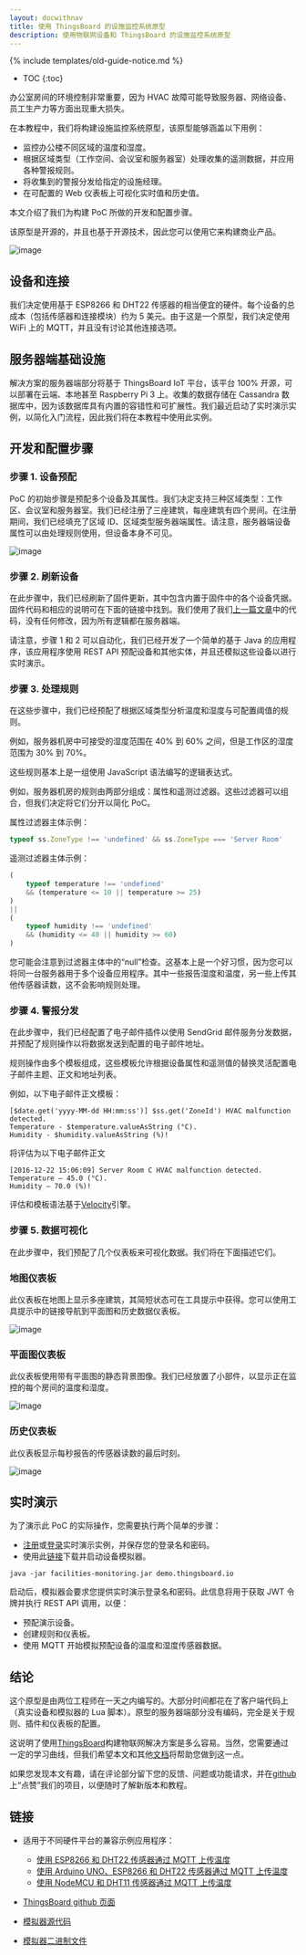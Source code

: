 ```yaml
---
layout: docwithnav
title: 使用 ThingsBoard 的设施监控系统原型
description: 使用物联网设备和 ThingsBoard 的设施监控系统原型
---
```


{% include templates/old-guide-notice.md %}

* TOC
{:toc}

办公室房间的环境控制非常重要，因为 HVAC 故障可能导致服务器、网络设备、员工生产力等方面出现重大损失。

在本教程中，我们将构建设施监控系统原型，该原型能够涵盖以下用例：

- 监控办公楼不同区域的温度和湿度。
- 根据区域类型（工作空间、会议室和服务器室）处理收集的遥测数据，并应用各种警报规则。
- 将收集到的警报分发给指定的设施经理。
- 在可配置的 Web 仪表板上可视化实时值和历史值。

本文介绍了我们为构建 PoC 所做的开发和配置步骤。

该原型是开源的，并且也基于开源技术，因此您可以使用它来构建商业产品。

![image](/images/samples/monitoring/facilities-management.svg)

## 设备和连接

我们决定使用基于 ESP8266 和 DHT22 传感器的相当便宜的硬件。每个设备的总成本（包括传感器和连接模块）约为 5 美元。由于这是一个原型，我们决定使用 WiFi 上的 MQTT，并且没有讨论其他连接选项。

## 服务器端基础设施

解决方案的服务器端部分将基于 ThingsBoard IoT 平台，该平台 100% 开源，可以部署在云端、本地甚至 Raspberry Pi 3 上。收集的数据存储在 Cassandra 数据库中，因为该数据库具有内置的容错性和可扩展性。我们最近启动了实时演示实例，以简化入门流程，因此我们将在本教程中使用此实例。

## 开发和配置步骤

### 步骤 1. 设备预配

PoC 的初始步骤是预配多个设备及其属性。我们决定支持三种区域类型：工作区、会议室和服务器室。我们已经注册了三座建筑，每座建筑有四个房间。在注册期间，我们已经填充了区域 ID、区域类型服务器端属性。请注意，服务器端设备属性可以由处理规则使用，但设备本身不可见。

![image](/images/samples/monitoring/service-side-attributes.png)

### 步骤 2. 刷新设备

在此步骤中，我们已经刷新了固件更新，其中包含内置于固件中的各个设备凭据。固件代码和相应的说明可在下面的链接中找到。我们使用了我们[上一篇文章](/docs/samples/nodemcu/temperature/)中的代码，没有任何修改，因为所有逻辑都在服务器端。

请注意，步骤 1 和 2 可以自动化，我们已经开发了一个简单的基于 Java 的应用程序，该应用程序使用 REST API 预配设备和其他实体，并且还模拟这些设备以进行实时演示。

### 步骤 3. 处理规则

在这些步骤中，我们已经预配了根据区域类型分析温度和湿度与可配置阈值的规则。

例如，服务器机房中可接受的湿度范围在 40% 到 60% 之间，但是工作区的湿度范围为 30% 到 70%。

这些规则基本上是一组使用 JavaScript 语法编写的逻辑表达式。

例如，服务器机房的规则由两部分组成：属性和遥测过滤器。这些过滤器可以组合，但我们决定将它们分开以简化 PoC。

属性过滤器主体示例：

```javascript
typeof ss.ZoneType !== 'undefined' && ss.ZoneType === 'Server Room'
```

遥测过滤器主体示例：

```javascript
(
    typeof temperature !== 'undefined' 
    && (temperature <= 10 || temperature >= 25)
)
|| 
(
    typeof humidity !== 'undefined' 
    && (humidity <= 40 || humidity >= 60)
)
```

您可能会注意到过滤器主体中的“null”检查。这基本上是一个好习惯，因为您可以将同一台服务器用于多个设备应用程序。其中一些报告湿度和温度，另一些上传其他传感器读数，这不会影响规则处理。


### 步骤 4. 警报分发

在此步骤中，我们已经配置了电子邮件插件以使用 SendGrid 邮件服务分发数据，并预配了规则操作以将数据发送到配置的电子邮件地址。

规则操作由多个模板组成，这些模板允许根据设备属性和遥测值的替换灵活配置电子邮件主题、正文和地址列表。

例如，以下电子邮件正文模板：

```velocity
[$date.get('yyyy-MM-dd HH:mm:ss')] $ss.get('ZoneId') HVAC malfunction detected. 
Temperature - $temperature.valueAsString (°C). 
Humidity - $humidity.valueAsString (%)!
```

将评估为以下电子邮件正文

```text
[2016-12-22 15:06:09] Server Room C HVAC malfunction detected. 
Temperature – 45.0 (°C).
Humidity – 70.0 (%)!
```

评估和模板语法基于[Velocity](http://velocity.apache.org/)引擎。

### 步骤 5. 数据可视化
在此步骤中，我们预配了几个仪表板来可视化数据。我们将在下面描述它们。

### 地图仪表板

此仪表板在地图上显示多座建筑，其简短状态可在工具提示中获得。您可以使用工具提示中的链接导航到平面图和历史数据仪表板。

![image](/images/samples/monitoring/map.png)

### 平面图仪表板

此仪表板使用带有平面图的静态背景图像。我们已经放置了小部件，以显示正在监控的每个房间的温度和湿度。

![image](/images/samples/monitoring/plan.png)

### 历史仪表板

此仪表板显示每秒报告的传感器读数的最后时刻。

![image](/images/samples/monitoring/history-all.png)

## 实时演示

为了演示此 PoC 的实际操作，您需要执行两个简单的步骤：

- [注册](https://demo.thingsboard.io/signup)或[登录](https://demo.thingsboard.io)实时演示实例，并保存您的登录名和密码。
- 使用此[链接](https://github.com/thingsboard/samples/releases/download/v1.0-tfm/facilities-monitoring.jar)下载并启动设备模拟器。

```shell
java -jar facilities-monitoring.jar demo.thingsboard.io
```

启动后，模拟器会要求您提供实时演示登录名和密码。此信息将用于获取 JWT 令牌并执行 REST API 调用，以便：

- 预配演示设备。
- 创建规则和仪表板。
- 使用 MQTT 开始模拟预配设备的温度和湿度传感器数据。

## 结论

这个原型是由两位工程师在一天之内编写的。大部分时间都花在了客户端代码上（真实设备和模拟器的 Lua 脚本）。原型的服务器端部分没有编码，完全是关于规则、插件和仪表板的配置。

这说明了使用[ThingsBoard](http://thingsboard.io)构建物联网解决方案是多么容易。当然，您需要通过一定的学习曲线，但我们希望本文和其他[文档](http://thingsboard.io/docs/)将帮助您做到这一点。

如果您发现本文有趣，请在评论部分留下您的反馈、问题或功能请求，并在[github](https://github.com/thingsboard/thingsboard)上“点赞”我们的项目，以便随时了解新版本和教程。


## 链接

- 适用于不同硬件平台的兼容示例应用程序：

    - [使用 ESP8266 和 DHT22 传感器通过 MQTT 上传温度](/docs/samples/esp8266/temperature/)
    - [使用 Arduino UNO、ESP8266 和 DHT22 传感器通过 MQTT 上传温度](/docs/samples/arduino/temperature/)
    - [使用 NodeMCU 和 DHT11 传感器通过 MQTT 上传温度](/docs/samples/nodemcu/temperature/)

- [ThingsBoard github 页面](https://github.com/thingsboard/thingsboard)
- [模拟器源代码](https://github.com/thingsboard/samples)
- [模拟器二进制文件](https://github.com/thingsboard/samples/releases/download/v1.0-tfm/facilities-monitoring.jar)